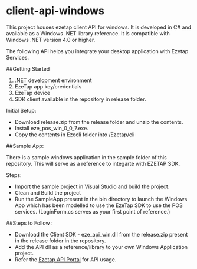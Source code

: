 # client-api-windows

This project houses ezetap client API for windows. It is developed in C# and available as a Windows .NET library reference. 
It is compatible with Windows .NET version 4.0 or higher.

The following API helps you integrate your desktop application with Ezetap Services.

##Getting Started
1. .NET development environment
2. EzeTap app key/credentials
3. EzeTap device
4. SDK client available in the repository in release folder.

Initial Setup:
* Download release.zip from the release folder and unzip the contents.
* Install eze_pos_win_0_0_7.exe.
* Copy the contents in Ezecli folder into <Installed directory>/Ezetap/cli

##Sample App:

There is a sample windows application in the sample folder of this repository. This will serve as a reference to integarte with EZETAP SDK.

Steps:
* Import the sample project in Visual Studio and build the project.
* Clean and Build the project
* Run the SampleApp present in the bin directory to launch the Windows App which has been modelled to use the EzeTap SDK to use the POS services.
(LoginForm.cs serves as your first point of reference.)


##Steps to Follow :
* Download the Client SDK - eze_api_win.dll from the release.zip present in the release folder in the repository.
* Add the API dll as a reference/library to your own Windows Application project.
* Refer the <a href="http://developers.ezetap.com/api/"> Ezetap API Portal</a> for API usage.

  
